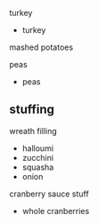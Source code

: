 turkey
- turkey

mashed potatoes

peas
- peas

stuffing
-

wreath filling
- halloumi
- zucchini
- squasha
- onion

cranberry sauce stuff
- whole cranberries